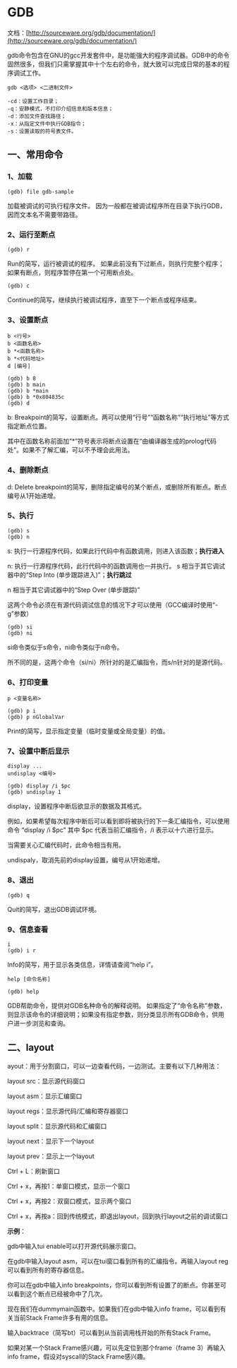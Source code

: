 # GDB

文档：[http://sourceware.org/gdb/documentation/](http://sourceware.org/gdb/documentation/)

gdb命令包含在GNU的gcc开发套件中，是功能强大的程序调试器。GDB中的命令固然很多，但我们只需掌握其中十个左右的命令，就大致可以完成日常的基本的程序调试工作。

```shell
gdb <选项> <二进制文件>

-cd：设置工作目录； 
-q：安静模式，不打印介绍信息和版本信息； 
-d：添加文件查找路径； 
-x：从指定文件中执行GDB指令； 
-s：设置读取的符号表文件。
```

## 一、常用命令

### 1、加载

```
(gdb) file gdb-sample
```

加载被调试的可执行程序文件。 因为一般都在被调试程序所在目录下执行GDB，因而文本名不需要带路径。

### 2、运行至断点

```
(gdb) r
```

Run的简写，运行被调试的程序。 如果此前没有下过断点，则执行完整个程序；如果有断点，则程序暂停在第一个可用断点处。

```
(gdb) c
```

Continue的简写，继续执行被调试程序，直至下一个断点或程序结束。

### 3、设置断点

```
b <行号> 
b <函数名称> 
b *<函数名称> 
b *<代码地址> 
d [编号]

(gdb) b 8 
(gdb) b main 
(gdb) b *main 
(gdb) b *0x804835c 
(gdb) d
```

b: Breakpoint的简写，设置断点。两可以使用“行号”“函数名称”“执行地址”等方式指定断点位置。

其中在函数名称前面加“*”符号表示将断点设置在“由编译器生成的prolog代码处”。如果不了解汇编，可以不予理会此用法。

### 4、删除断点

d: Delete breakpoint的简写，删除指定编号的某个断点，或删除所有断点。断点编号从1开始递增。

### 5、执行

```
(gdb) s 
(gdb) n
```

s: 执行一行源程序代码，如果此行代码中有函数调用，则进入该函数；**执行进入**

n: 执行一行源程序代码，此行代码中的函数调用也一并执行。 s 相当于其它调试器中的“Step Into (单步跟踪进入)”；**执行跳过**

n 相当于其它调试器中的“Step Over (单步跟踪)” 

这两个命令必须在有源代码调试信息的情况下才可以使用（GCC编译时使用“-g”参数）

```
(gdb) si
(gdb) ni
```

si命令类似于s命令，ni命令类似于n命令。

所不同的是，这两个命令（si/ni）所针对的是汇编指令，而s/n针对的是源代码。

### 6、打印变量

```
p <变量名称>

(gdb) p i 
(gdb) p nGlobalVar
```

Print的简写，显示指定变量（临时变量或全局变量）的值。

### 7、设置中断后显示

```
display ... 
undisplay <编号>

(gdb) display /i $pc 
(gdb) undisplay 1
```

display，设置程序中断后欲显示的数据及其格式。 

例如，如果希望每次程序中断后可以看到即将被执行的下一条汇编指令，可以使用命令 “display /i $pc” 其中 $pc 代表当前汇编指令，/i 表示以十六进行显示。

当需要关心汇编代码时，此命令相当有用。

undispaly，取消先前的display设置，编号从1开始递增。

### 8、退出

```
(gdb) q
```

Quit的简写，退出GDB调试环境。

### 9、信息查看

```
i
(gdb) i r
```

Info的简写，用于显示各类信息，详情请查阅“help i”。

```
help [命令名称]

(gdb) help
```

GDB帮助命令，提供对GDB名种命令的解释说明。 如果指定了“命令名称”参数，则显示该命令的详细说明；如果没有指定参数，则分类显示所有GDB命令，供用户进一步浏览和查询。

## 二、layout

ayout：用于分割窗口，可以一边查看代码，一边测试。主要有以下几种用法：

layout src：显示源代码窗口

layout asm：显示汇编窗口

layout regs：显示源代码/汇编和寄存器窗口

layout split：显示源代码和汇编窗口

layout next：显示下一个layout

layout prev：显示上一个layout

Ctrl + L：刷新窗口

Ctrl + x，再按1：单窗口模式，显示一个窗口

Ctrl + x，再按2：双窗口模式，显示两个窗口

Ctrl + x，再按a：回到传统模式，即退出layout，回到执行layout之前的调试窗口



**示例**：

gdb中输入tui enable可以打开源代码展示窗口。

在gdb中输入layout asm，可以在tui窗口看到所有的汇编指令。再输入layout reg可以看到所有的寄存器信息。

你可以在gdb中输入info breakpoints，你可以看到所有设置了的断点。你甚至可以看到这个断点已经被命中了几次。

现在我们在dummymain函数中。如果我们在gdb中输入info frame，可以看到有关当前Stack Frame许多有用的信息。

输入backtrace（简写bt）可以看到从当前调用栈开始的所有Stack Frame。

如果对某一个Stack Frame感兴趣，可以先定位到那个frame（frame 3）再输入info frame，假设对syscall的Stack Frame感兴趣。
